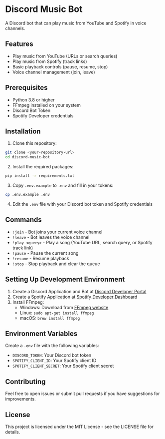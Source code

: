 # Discord Music Bot

A Discord bot that can play music from YouTube and Spotify in voice channels.

## Features

- Play music from YouTube (URLs or search queries)
- Play music from Spotify (track links)
- Basic playback controls (pause, resume, stop)
- Voice channel management (join, leave)

## Prerequisites

- Python 3.8 or higher
- FFmpeg installed on your system
- Discord Bot Token
- Spotify Developer credentials

## Installation

1. Clone this repository:
```bash
git clone <your-repository-url>
cd discord-music-bot
```

2. Install the required packages:
```bash
pip install -r requirements.txt
```

3. Copy `.env.example` to `.env` and fill in your tokens:
```bash
cp .env.example .env
```

4. Edit the `.env` file with your Discord bot token and Spotify credentials

## Commands

- `!join` - Bot joins your current voice channel
- `!leave` - Bot leaves the voice channel
- `!play <query>` - Play a song (YouTube URL, search query, or Spotify track link)
- `!pause` - Pause the current song
- `!resume` - Resume playback
- `!stop` - Stop playback and clear the queue

## Setting Up Development Environment

1. Create a Discord Application and Bot at [Discord Developer Portal](https://discord.com/developers/applications)
2. Create a Spotify Application at [Spotify Developer Dashboard](https://developer.spotify.com/dashboard)
3. Install FFmpeg:
   - Windows: Download from [FFmpeg website](https://ffmpeg.org/download.html)
   - Linux: `sudo apt-get install ffmpeg`
   - macOS: `brew install ffmpeg`

## Environment Variables

Create a `.env` file with the following variables:
- `DISCORD_TOKEN`: Your Discord bot token
- `SPOTIFY_CLIENT_ID`: Your Spotify client ID
- `SPOTIFY_CLIENT_SECRET`: Your Spotify client secret

## Contributing

Feel free to open issues or submit pull requests if you have suggestions for improvements.

## License

This project is licensed under the MIT License - see the LICENSE file for details.
